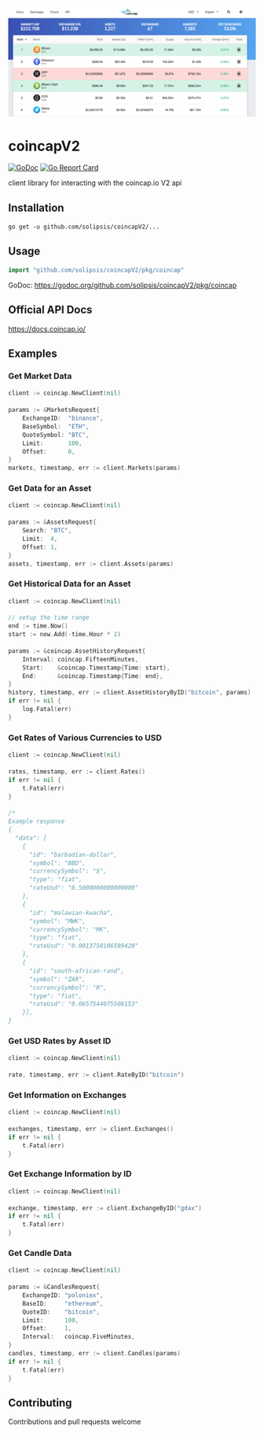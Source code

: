 <p align="center">
  <img src="README.png" alt="coincapV2 api golang"/>
</p>

# coincapV2 #

[![GoDoc](https://godoc.org/github.com/solipsis/coincapV2?status.svg)](https://godoc.org/github.com/solipsis/coincapV2) [![Go Report Card](https://goreportcard.com/badge/github.com/solipsis/coincapV2)](https://goreportcard.com/report/github.com/solipsis/coincapV2) 

client library for interacting with the coincap.io V2 api

## Installation ##

	go get -u github.com/solipsis/coincapV2/...
  

## Usage ##

```go
import "github.com/solipsis/coincapV2/pkg/coincap"
```
GoDoc: https://godoc.org/github.com/solipsis/coincapV2/pkg/coincap

## Official API Docs ##
https://docs.coincap.io/


## Examples ##

### Get Market Data ###
```go
client := coincap.NewClient(nil)

params := &MarketsRequest{
	ExchangeID:  "binance",
	BaseSymbol:  "ETH",
	QuoteSymbol: "BTC",
	Limit:       100,
	Offset:      0,
}
markets, timestamp, err := client.Markets(params)
```

### Get Data for an Asset ###
```go
client := coincap.NewClient(nil)

params := &AssetsRequest{
	Search: "BTC",
	Limit:  4,
	Offset: 1,
}
assets, timestamp, err := client.Assets(params)
```

### Get Historical Data for an Asset ###

```go
client := coincap.NewClient(nil)

// setup the time range
end := time.Now()
start := now.Add(-time.Hour * 2)

params := &coincap.AssetHistoryRequest{
	Interval: coincap.FifteenMinutes,
	Start:    &coincap.Timestamp{Time: start},
	End:      &coincap.Timestamp{Time: end},
}
history, timestamp, err := client.AssetHistoryByID("bitcoin", params)
if err != nil {
	log.Fatal(err)
}
```

### Get Rates of Various Currencies to USD ###

```go
client := coincap.NewClient(nil)

rates, timestamp, err := client.Rates()
if err != nil {
	t.Fatal(err)
}

/*
Example response
{
  "data": [
    {
      "id": "barbadian-dollar",
      "symbol": "BBD",
      "currencySymbol": "$",
      "type": "fiat",
      "rateUsd": "0.5000000000000000"
    },
    {
      "id": "malawian-kwacha",
      "symbol": "MWK",
      "currencySymbol": "MK",
      "type": "fiat",
      "rateUsd": "0.0013750106599420"
    },
    {
      "id": "south-african-rand",
      "symbol": "ZAR",
      "currencySymbol": "R",
      "type": "fiat",
      "rateUsd": "0.0657544075508153"
    }],
}
```

### Get USD Rates by Asset ID ###

```go
client := coincap.NewClient(nil)

rate, timestamp, err := client.RateByID("bitcoin")
```

### Get Information on Exchanges ###

```go
client := coincap.NewClient(nil)

exchanges, timestamp, err := client.Exchanges()
if err != nil {
	t.Fatal(err)
}
```

### Get Exchange Information by ID ###

```go
client := coincap.NewClient(nil)

exchange, timestamp, err := client.ExchangeByID("gdax")
if err != nil {
	t.Fatal(err)
}
```

### Get Candle Data ###
```go
client := coincap.NewClient(nil)

params := &CandlesRequest{
	ExchangeID: "poloniex",
	BaseID:     "ethereum",
	QuoteID:    "bitcoin",
	Limit:      100,
	Offset:     1,
	Interval:   coincap.FiveMinutes,
}
candles, timestamp, err := client.Candles(params)
if err != nil {
	t.Fatal(err)
}
```

## Contributing ##
Contributions and pull requests welcome
